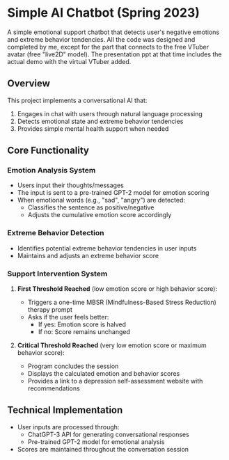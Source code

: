 # Simple AI Chatbot (Spring 2023)

A simple emotional support chatbot that detects user's negative emotions and extreme behavior tendencies. All the code was designed and completed by me, except for the part that connects to the free VTuber avatar (free "live2D" model).
The presentation ppt at that time includes the actual demo with the virtual VTuber added.

## Overview

This project implements a conversational AI that:
1. Engages in chat with users through natural language processing
2. Detects emotional state and extreme behavior tendencies
3. Provides simple mental health support when needed

## Core Functionality

### Emotion Analysis System
- Users input their thoughts/messages
- The input is sent to a pre-trained GPT-2 model for emotion scoring
- When emotional words (e.g., "sad", "angry") are detected:
  - Classifies the sentence as positive/negative
  - Adjusts the cumulative emotion score accordingly

### Extreme Behavior Detection
- Identifies potential extreme behavior tendencies in user inputs
- Maintains and adjusts an extreme behavior score

### Support Intervention System
1. **First Threshold Reached** (low emotion score or high behavior score):
   - Triggers a one-time MBSR (Mindfulness-Based Stress Reduction) therapy prompt
   - Asks if the user feels better:
     - If yes: Emotion score is halved
     - If no: Score remains unchanged

2. **Critical Threshold Reached** (very low emotion score or maximum behavior score):
   - Program concludes the session
   - Displays the calculated emotion and behavior scores
   - Provides a link to a depression self-assessment website with recommendations

## Technical Implementation
- User inputs are processed through:
  - ChatGPT-3 API for generating conversational responses
  - Pre-trained GPT-2 model for emotional analysis
- Scores are maintained throughout the conversation session

